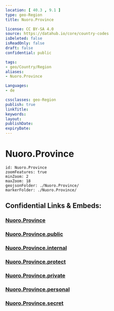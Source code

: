 ```yaml
---
location: [ 40.3 , 9.1 ] 
type: geo-Region
title: Nuoro.Province

license: CC BY-SA 4.0
source: https://datahub.io/core/country-codes
isDeleted: false
isReadOnly: false
draft: false
confidential: public

tags:
- geo/Country/Region
aliases:
- Nuoro.Province

Languages:
- de

cssclasses: geo-Region
publish: true
linkTitle: 
keywords: 
layout: 
publishDate: 
expiryDate: 
---
```


# Nuoro.Province

```leaflet
id: Nuoro.Province
zoomFeatures: true 
minZoom: 2 
maxZoom: 18
geojsonFolder: ./Nuoro.Province/
markerFolder: ./Nuoro.Province/
```


## Confidential Links & Embeds: 

### [Nuoro.Province](/_Standards/Earth/Continent/Europe/Europe~South/Italy/regions~Italy/Sardinia/Nuoro.Province.md) 

### [Nuoro.Province.public](/_public/Earth/Continent/Europe/Europe~South/Italy/regions~Italy/Sardinia/Nuoro.Province.public.md) 

### [Nuoro.Province.internal](/_internal/Earth/Continent/Europe/Europe~South/Italy/regions~Italy/Sardinia/Nuoro.Province.internal.md) 

### [Nuoro.Province.protect](/_protect/Earth/Continent/Europe/Europe~South/Italy/regions~Italy/Sardinia/Nuoro.Province.protect.md) 

### [Nuoro.Province.private](/_private/Earth/Continent/Europe/Europe~South/Italy/regions~Italy/Sardinia/Nuoro.Province.private.md) 

### [Nuoro.Province.personal](/_personal/Earth/Continent/Europe/Europe~South/Italy/regions~Italy/Sardinia/Nuoro.Province.personal.md) 

### [Nuoro.Province.secret](/_secret/Earth/Continent/Europe/Europe~South/Italy/regions~Italy/Sardinia/Nuoro.Province.secret.md)

